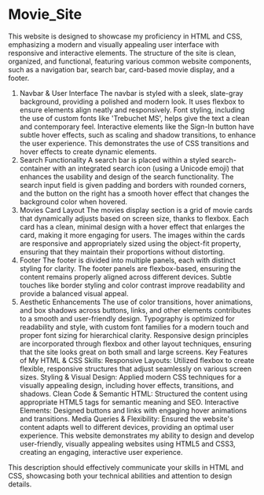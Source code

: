 # Movie_Site
This website is designed to showcase my proficiency in HTML and CSS, emphasizing a modern and visually appealing user interface with responsive and interactive elements. The structure of the site is clean, organized, and functional, featuring various common website components, such as a navigation bar, search bar, card-based movie display, and a footer.

1. Navbar & User Interface
The navbar is styled with a sleek, slate-gray background, providing a polished and modern look.
It uses flexbox to ensure elements align neatly and responsively.
Font styling, including the use of custom fonts like 'Trebuchet MS', helps give the text a clean and contemporary feel.
Interactive elements like the Sign-In button have subtle hover effects, such as scaling and shadow transitions, to enhance the user experience. This demonstrates the use of CSS transitions and hover effects to create dynamic elements.
2. Search Functionality
A search bar is placed within a styled search-container with an integrated search icon (using a Unicode emoji) that enhances the usability and design of the search functionality.
The search input field is given padding and borders with rounded corners, and the button on the right has a smooth hover effect that changes the background color when hovered.
3. Movies Card Layout
The movies display section is a grid of movie cards that dynamically adjusts based on screen size, thanks to flexbox.
Each card has a clean, minimal design with a hover effect that enlarges the card, making it more engaging for users.
The images within the cards are responsive and appropriately sized using the object-fit property, ensuring that they maintain their proportions without distorting.
4. Footer
The footer is divided into multiple panels, each with distinct styling for clarity.
The footer panels are flexbox-based, ensuring the content remains properly aligned across different devices.
Subtle touches like border styling and color contrast improve readability and provide a balanced visual appeal.
5. Aesthetic Enhancements
The use of color transitions, hover animations, and box shadows across buttons, links, and other elements contributes to a smooth and user-friendly design.
Typography is optimized for readability and style, with custom font families for a modern touch and proper font sizing for hierarchical clarity.
Responsive design principles are incorporated through flexbox and other layout techniques, ensuring that the site looks great on both small and large screens.
Key Features of My HTML & CSS Skills:
Responsive Layouts: Utilized flexbox to create flexible, responsive structures that adjust seamlessly on various screen sizes.
Styling & Visual Design: Applied modern CSS techniques for a visually appealing design, including hover effects, transitions, and shadows.
Clean Code & Semantic HTML: Structured the content using appropriate HTML5 tags for semantic meaning and SEO.
Interactive Elements: Designed buttons and links with engaging hover animations and transitions.
Media Queries & Flexibility: Ensured the website's content adapts well to different devices, providing an optimal user experience.
This website demonstrates my ability to design and develop user-friendly, visually appealing websites using HTML5 and CSS3, creating an engaging, interactive user experience.

This description should effectively communicate your skills in HTML and CSS, showcasing both your technical abilities and attention to design details.
